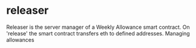 # releaser
Releaser is the server manager of a Weekly Allowance smart contract. On 'release' the smart contract transfers eth to defined addresses. Managing allowances 
